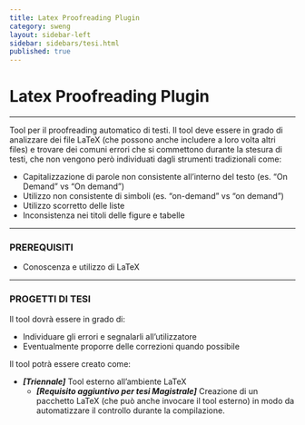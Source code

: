 ```yaml
---
title: Latex Proofreading Plugin
category: sweng
layout: sidebar-left
sidebar: sidebars/tesi.html
published: true
---
```


# Latex Proofreading Plugin
---------------------------

Tool per il proofreading automatico di testi. Il tool deve essere in grado di
analizzare dei file LaTeX (che possono anche includere a loro volta altri files)
e trovare dei comuni errori che si commettono durante la stesura di testi, che
non vengono però individuati dagli strumenti tradizionali come:

* Capitalizzazione di parole non consistente all’interno del testo (es. “On
  Demand” vs “On demand”)
* Utilizzo non consistente di simboli (es. “on-demand” vs “on demand”)
* Utilizzo scorretto delle liste
* Inconsistenza nei titoli delle figure e tabelle


----------------
### PREREQUISITI

* Conoscenza e utilizzo di LaTeX


--------------------
### PROGETTI DI TESI

Il tool dovrà essere in grado di:

* Individuare gli errori e segnalarli all’utilizzatore
* Eventualmente proporre delle correzioni quando possibile

Il tool potrà essere creato come:

* **_[Triennale]_** Tool esterno all’ambiente LaTeX
  * **_[Requisito aggiuntivo per tesi Magistrale]_** Creazione di un pacchetto
    LaTeX (che può anche invocare il tool esterno) in modo da automatizzare il
    controllo durante la compilazione.
